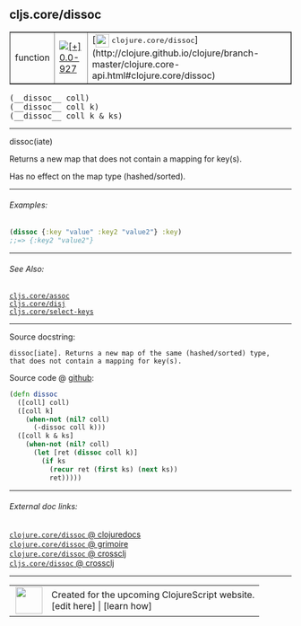 ## cljs.core/dissoc



 <table border="1">
<tr>
<td>function</td>
<td><a href="https://github.com/cljsinfo/cljs-api-docs/tree/0.0-927"><img valign="middle" alt="[+] 0.0-927" title="Added in 0.0-927" src="https://img.shields.io/badge/+-0.0--927-lightgrey.svg"></a> </td>
<td>
[<img height="24px" valign="middle" src="http://i.imgur.com/1GjPKvB.png"> <samp>clojure.core/dissoc</samp>](http://clojure.github.io/clojure/branch-master/clojure.core-api.html#clojure.core/dissoc)
</td>
</tr>
</table>


 <samp>
(__dissoc__ coll)<br>
</samp>
 <samp>
(__dissoc__ coll k)<br>
</samp>
 <samp>
(__dissoc__ coll k & ks)<br>
</samp>

---

dissoc(iate)

Returns a new map that does not contain a mapping for key(s).

Has no effect on the map type (hashed/sorted).

---

###### Examples:

```clj
(dissoc {:key "value" :key2 "value2"} :key)
;;=> {:key2 "value2"}
```

---

###### See Also:

[`cljs.core/assoc`](cljs.core_assoc.md)<br>
[`cljs.core/disj`](cljs.core_disj.md)<br>
[`cljs.core/select-keys`](cljs.core_select-keys.md)<br>

---


Source docstring:

```
dissoc[iate]. Returns a new map of the same (hashed/sorted) type,
that does not contain a mapping for key(s).
```


Source code @ [github](https://github.com/clojure/clojurescript/blob/r2322/src/cljs/cljs/core.cljs#L1218-L1230):

```clj
(defn dissoc
  ([coll] coll)
  ([coll k]
    (when-not (nil? coll)
      (-dissoc coll k)))
  ([coll k & ks]
    (when-not (nil? coll)
      (let [ret (dissoc coll k)]
        (if ks
          (recur ret (first ks) (next ks))
          ret)))))
```

<!--
Repo - tag - source tree - lines:

 <pre>
clojurescript @ r2322
└── src
    └── cljs
        └── cljs
            └── <ins>[core.cljs:1218-1230](https://github.com/clojure/clojurescript/blob/r2322/src/cljs/cljs/core.cljs#L1218-L1230)</ins>
</pre>

-->

---



###### External doc links:

[`clojure.core/dissoc` @ clojuredocs](http://clojuredocs.org/clojure.core/dissoc)<br>
[`clojure.core/dissoc` @ grimoire](http://conj.io/store/v1/org.clojure/clojure/1.7.0-beta3/clj/clojure.core/dissoc/)<br>
[`clojure.core/dissoc` @ crossclj](http://crossclj.info/fun/clojure.core/dissoc.html)<br>
[`cljs.core/dissoc` @ crossclj](http://crossclj.info/fun/cljs.core.cljs/dissoc.html)<br>

---

 <table>
<tr><td>
<img valign="middle" align="right" width="48px" src="http://i.imgur.com/Hi20huC.png">
</td><td>
Created for the upcoming ClojureScript website.<br>
[edit here] | [learn how]
</td></tr></table>

[edit here]:https://github.com/cljsinfo/cljs-api-docs/blob/master/cljsdoc/cljs.core_dissoc.cljsdoc
[learn how]:https://github.com/cljsinfo/cljs-api-docs/wiki/cljsdoc-files

<!--

This information was too distracting to show to readers, but I'll leave it
commented here since it is helpful to:

- pretty-print the data used to generate this document
- and show how to retrieve that data



The API data for this symbol:

```clj
{:description "dissoc(iate)\n\nReturns a new map that does not contain a mapping for key(s).\n\nHas no effect on the map type (hashed/sorted).",
 :ns "cljs.core",
 :name "dissoc",
 :signature ["[coll]" "[coll k]" "[coll k & ks]"],
 :history [["+" "0.0-927"]],
 :type "function",
 :related ["cljs.core/assoc" "cljs.core/disj" "cljs.core/select-keys"],
 :full-name-encode "cljs.core_dissoc",
 :source {:code "(defn dissoc\n  ([coll] coll)\n  ([coll k]\n    (when-not (nil? coll)\n      (-dissoc coll k)))\n  ([coll k & ks]\n    (when-not (nil? coll)\n      (let [ret (dissoc coll k)]\n        (if ks\n          (recur ret (first ks) (next ks))\n          ret)))))",
          :title "Source code",
          :repo "clojurescript",
          :tag "r2322",
          :filename "src/cljs/cljs/core.cljs",
          :lines [1218 1230]},
 :examples [{:id "fd6ae9",
             :content "```clj\n(dissoc {:key \"value\" :key2 \"value2\"} :key)\n;;=> {:key2 \"value2\"}\n```"}],
 :full-name "cljs.core/dissoc",
 :clj-symbol "clojure.core/dissoc",
 :docstring "dissoc[iate]. Returns a new map of the same (hashed/sorted) type,\nthat does not contain a mapping for key(s)."}

```

Retrieve the API data for this symbol:

```clj
;; from Clojure REPL
(require '[clojure.edn :as edn])
(-> (slurp "https://raw.githubusercontent.com/cljsinfo/cljs-api-docs/catalog/cljs-api.edn")
    (edn/read-string)
    (get-in [:symbols "cljs.core/dissoc"]))
```

-->
